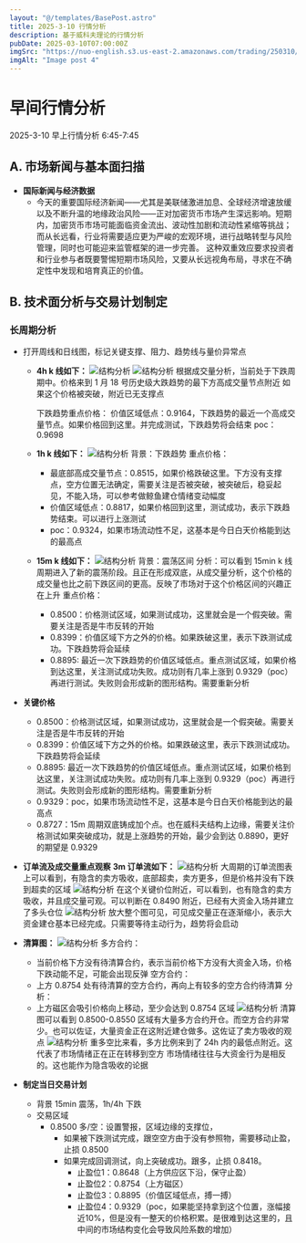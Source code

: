 ```yaml
---
layout: "@/templates/BasePost.astro"
title: 2025-3-10 行情分析
description: 基于威科夫理论的行情分析
pubDate: 2025-03-10T07:00:00Z
imgSrc: "https://nuo-english.s3.us-east-2.amazonaws.com/trading/250310/tradingview15m.jpg"
imgAlt: "Image post 4"
---
```


# 早间行情分析

2025-3-10 早上行情分析 6:45-7:45

## A. 市场新闻与基本面扫描

- **国际新闻与经济数据**
  - 今天的重要国际经济新闻——尤其是美联储激进加息、全球经济增速放缓以及不断升温的地缘政治风险——正对加密货币市场产生深远影响。短期内，加密货币市场可能面临资金流出、波动性加剧和流动性紧缩等挑战；而从长远看，行业将需要适应更为严峻的宏观环境，进行战略转型与风险管理，同时也可能迎来监管框架的进一步完善。
    这种双重效应要求投资者和行业参与者既要警惕短期市场风险，又要从长远视角布局，寻求在不确定性中发现和培育真正的价值。

## B. 技术面分析与交易计划制定

### 长周期分析

- 打开周线和日线图，标记关键支撑、阻力、趋势线与量价异常点

  - **4h k 线如下：**
    ![结构分析](https://nuo-english.s3.us-east-2.amazonaws.com/trading/250310/tradingview4h.jpg)
    ![结构分析](https://nuo-english.s3.us-east-2.amazonaws.com/trading/250310/tradingview4h-2.jpg)
    根据成交量分析，当前处于下跌周期中。价格来到 1 月 18 号历史级大跌趋势的最下方高成交量节点附近
    如果这个价格被突破，附近已无支撑点

    下跌趋势重点价格：
    价值区域低点：0.9164，下跌趋势的最近一个高成交量节点。如果价格回到这里。并完成测试，下跌趋势将会结束
    poc：0.9698

  - **1h k 线如下：**
    ![结构分析](https://nuo-english.s3.us-east-2.amazonaws.com/trading/250310/tradingview1h.jpg)
    背景：下跌趋势
    重点价格：

    - 最底部高成交量节点：0.8515，如果价格跌破这里。下方没有支撑点，空方位置无法确定，需要关注是否被突破，被突破后，稳妥起见，不能入场，可以参考做鲸鱼建仓情绪变动幅度
    - 价值区域低点：0.8817，如果价格回到这里，测试成功，表示下跌趋势结束。可以进行上涨测试
    - poc：0.9324，如果市场流动性不足，这基本是今日白天价格能到达的最高点

  - **15m k 线如下：**
    ![结构分析](https://nuo-english.s3.us-east-2.amazonaws.com/trading/250310/tradingview15m.jpg)
    背景：震荡区间
    分析：可以看到 15min k 线周期进入了新的震荡阶段。且正在形成双底，从成交量分析，这个价格的成交量也比之前下跌区间的更高。反映了市场对于这个价格区间的兴趣正在上升
    重点价格：
    - 0.8500：价格测试区域，如果测试成功，这里就会是一个假突破。需要关注是否是牛市反转的开始
    - 0.8399：价值区域下方之外的价格。如果跌破这里，表示下跌测试成功。下跌趋势将会延续
    - 0.8895: 最近一次下跌趋势的价值区域低点。重点测试区域，如果价格到达这里，关注测试成功失败。成功则有几率上涨到 0.9329（poc）再进行测试。失败则会形成新的图形结构。需要重新分析

- **关键价格**
  - 0.8500：价格测试区域，如果测试成功，这里就会是一个假突破。需要关注是否是牛市反转的开始
  - 0.8399：价值区域下方之外的价格。如果跌破这里，表示下跌测试成功。下跌趋势将会延续
  - 0.8895: 最近一次下跌趋势的价值区域低点。重点测试区域，如果价格到达这里，关注测试成功失败。成功则有几率上涨到 0.9329（poc）再进行测试。失败则会形成新的图形结构。需要重新分析
  - 0.9329：poc，如果市场流动性不足，这基本是今日白天价格能到达的最高点
  - 0.8727：15m 周期双底铸成加个点。也在威科夫结构上边缘，需要关注价格测试如果突破成功，就是上涨趋势的开始，最少会到达 0.8890，更好的期望是 0.9329
- **订单流及成交量重点观察**
  **3m 订单流如下：**
  ![结构分析](https://nuo-english.s3.us-east-2.amazonaws.com/trading/250310/tradinglite3m.jpg)
  大周期的订单流图表上可以看到，有隐含的卖方吸收，底部超卖，卖方更多，但是价格并没有下跌到超卖的区域
  ![结构分析](https://nuo-english.s3.us-east-2.amazonaws.com/trading/250310/tradinglite3m-2.jpg)
  在这个关键价位附近，可以看到，也有隐含的卖方吸收，并且成交量可观。可以判断在 0.8490 附近，已经有大资金入场并建立了多头仓位
  ![结构分析](https://nuo-english.s3.us-east-2.amazonaws.com/trading/250310/tradinglite3m-3.jpg)
  放大整个图可见，可见成交量正在逐渐缩小，表示大资金建仓基本已经完成。只需要等待主动行为，趋势将会启动
- **清算图：**
  ![结构分析](https://nuo-english.s3.us-east-2.amazonaws.com/trading/250310/hyblock.jpg)
  多方合约：
  - 当前价格下方没有待清算合约，表示当前价格下方没有大资金入场，价格下跌动能不足，可能会出现反弹
  空方合约：
  - 上方 0.8754 处有待清算的空方合约，再向上有较多的空方合约待清算
  分析：
  - 上方磁区会吸引价格向上移动，至少会达到 0.8754 区域
    ![结构分析](https://nuo-english.s3.us-east-2.amazonaws.com/trading/250310/hyblock-oi.jpg)
    清算图可以看到 0.8500-0.8550 区域有大量多方合约开仓。而空方合约非常少。也可以佐证，大量资金正在这附近建仓做多。这佐证了卖方吸收的观点
    ![结构分析](https://nuo-english.s3.us-east-2.amazonaws.com/trading/250310/hyblock-ga.jpg)
    重多空比来看，多方比例来到了 24h 内的最低点附近。这代表了市场情绪正在正在转移到空方
    市场情绪往往与大资金行为是相反的。这也能作为隐含吸收的论据
- **制定当日交易计划**
  - 背景
    15min 震荡，1h/4h 下跌
  - 交易区域
    - 0.8500 多/空：设置警报，区域边缘的支撑位，
      - 如果被下跌测试完成，跟空空方由于没有参照物，需要移动止盈，止损 0.8500
      - 如果完成回调测试，向上突破成功。跟多，止损 0.8418。
        - 止盈位1：0.8648（上方供应区下沿，保守止盈）
        - 止盈位2：0.8754（上方磁区）
        - 止盈位3：0.8895（价值区域低点，搏一搏）
        - 止盈位4：0.9329（poc，如果能坚持拿到这个位置，涨幅接近10%，但是没有一整天的价格积累。是很难到达这里的，且中间的市场结构变化会导致风险系数的增加）

